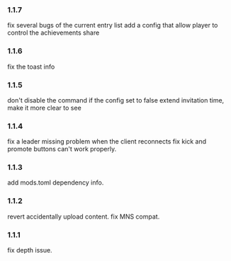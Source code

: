 ### 1.1.7
fix several bugs of the current entry list
add a config that allow player to control the achievements share

### 1.1.6
fix the toast info

### 1.1.5
don't disable the command if the config set to false
extend invitation time, make it more clear to see

### 1.1.4
fix a leader missing problem when the client reconnects
fix kick and promote buttons can't work properly.

### 1.1.3
add mods.toml dependency info.

### 1.1.2
revert accidentally upload content.
fix MNS compat.

### 1.1.1
fix depth issue.

